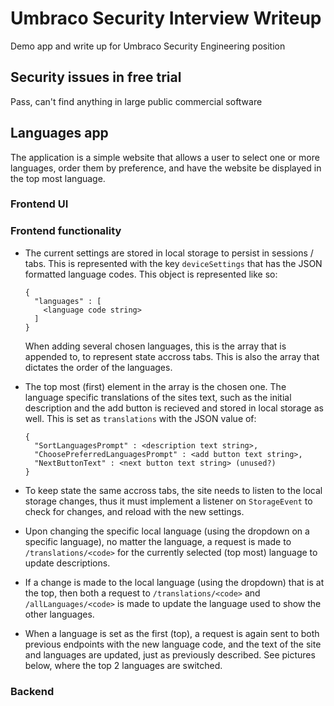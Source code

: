 # Umbraco Security Interview Writeup
Demo app and write up for Umbraco Security Engineering position

## Security issues in free trial

Pass, can't find anything in large public commercial software

## Languages app

The application is a simple website that allows a user to select one or more languages, order them by preference, and have the website be displayed in the top most language.

### Frontend UI

### Frontend functionality

* The current settings are stored in local storage to persist in sessions / tabs. This is represented with the key ```deviceSettings``` that has the JSON formatted language codes. This object is represented like so:
  ```
  {
    "languages" : [
      <language code string>
    ]
  }
  ```
  When adding several chosen languages, this is the array that is appended to, to represent state accross tabs. This is also the array that dictates the order of the languages.
  
* The top most (first) element in the array is the chosen one. The language specific translations of the sites text, such as the initial description and the add button is recieved and stored in local storage as well. This is set as ```translations``` with the JSON value of:
  ```
  {
    "SortLanguagesPrompt" : <description text string>,
    "ChoosePreferredLanguagesPrompt" : <add button text string>,
    "NextButtonText" : <next button text string> (unused?)
  }
  ```

* To keep state the same accross tabs, the site needs to listen to the local storage changes, thus it must implement a listener on ```StorageEvent``` to check for changes, and reload with the new settings.

* Upon changing the specific local language (using the dropdown on a specific language), no matter the language, a request is made to ```/translations/<code>``` for the currently selected (top most) language to update descriptions.
* If a change is made to the local language (using the dropdown) that is at the top, then both a request to ```/translations/<code>``` and ```/allLanguages/<code>``` is made to update the language used to show the other languages.
* When a language is set as the first (top), a request is again sent to both previous endpoints with the new language code, and the text of the site and languages are updated, just as previously described. See pictures below, where the top 2 languages are switched.


  

### Backend
